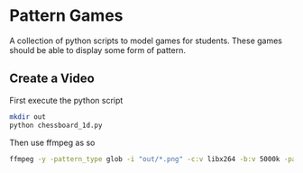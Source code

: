 # Pattern Games
A collection of python scripts to model games for students.
These games should be able to display some form of pattern.

## Create a Video
First execute the python script
```bash
mkdir out
python chessboard_1d.py
```
Then use ffmpeg as so
```bash
ffmpeg -y -pattern_type glob -i "out/*.png" -c:v libx264 -b:v 5000k -pass 1 -an -f mp4 movie.mp4
```
